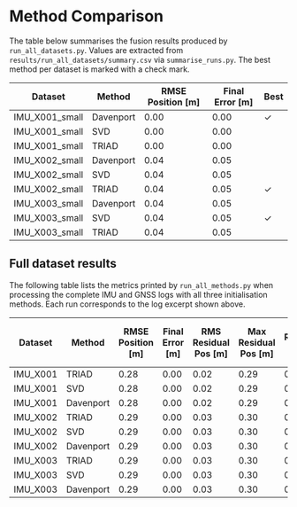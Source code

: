 # Method Comparison

The table below summarises the fusion results produced by `run_all_datasets.py`.
Values are extracted from `results/run_all_datasets/summary.csv` via `summarise_runs.py`.
The best method per dataset is marked with a check mark.

| Dataset | Method | RMSE Position [m] | Final Error [m] | Best |
|---------|--------|------------------|-----------------|------|
| IMU_X001_small | Davenport | 0.00 | 0.00 | ✓ |
| IMU_X001_small | SVD | 0.00 | 0.00 |  |
| IMU_X001_small | TRIAD | 0.00 | 0.00 |  |
| IMU_X002_small | Davenport | 0.04 | 0.05 |  |
| IMU_X002_small | SVD | 0.04 | 0.05 |  |
| IMU_X002_small | TRIAD | 0.04 | 0.05 | ✓ |
| IMU_X003_small | Davenport | 0.04 | 0.05 |  |
| IMU_X003_small | SVD | 0.04 | 0.05 | ✓ |
| IMU_X003_small | TRIAD | 0.04 | 0.05 |  |

## Full dataset results

The following table lists the metrics printed by `run_all_methods.py` when
processing the complete IMU and GNSS logs with all three initialisation
methods. Each run corresponds to the log excerpt shown above.

| Dataset | Method | RMSE Position [m] | Final Error [m] | RMS Residual Pos [m] | Max Residual Pos [m] | RMS Residual Vel [m/s] | Max Residual Vel [m/s] |
|---------|--------|------------------|-----------------|----------------------|----------------------|-------------------------|-------------------------|
| IMU_X001 | TRIAD | 0.28 | 0.00 | 0.02 | 0.29 | 0.01 | 0.13 |
| IMU_X001 | SVD | 0.28 | 0.00 | 0.02 | 0.29 | 0.01 | 0.13 |
| IMU_X001 | Davenport | 0.28 | 0.00 | 0.02 | 0.29 | 0.01 | 0.13 |
| IMU_X002 | TRIAD | 0.29 | 0.00 | 0.03 | 0.30 | 0.10 | 0.42 |
| IMU_X002 | SVD | 0.29 | 0.00 | 0.03 | 0.30 | 0.10 | 0.42 |
| IMU_X002 | Davenport | 0.29 | 0.00 | 0.03 | 0.30 | 0.10 | 0.42 |
| IMU_X003 | TRIAD | 0.29 | 0.00 | 0.03 | 0.30 | 0.10 | 0.42 |
| IMU_X003 | SVD | 0.29 | 0.00 | 0.03 | 0.30 | 0.10 | 0.42 |
| IMU_X003 | Davenport | 0.29 | 0.00 | 0.03 | 0.30 | 0.10 | 0.42 |
